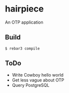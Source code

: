 hairpiece
=====

An OTP application

Build
-----

    $ rebar3 compile

ToDo
----

* Write Cowboy hello world
* Get less vague about OTP
* Query PostgreSQL
